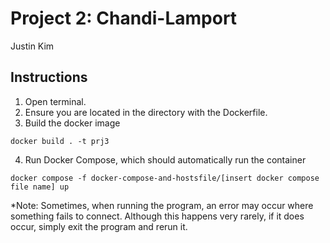 # Project 2: Chandi-Lamport
Justin Kim

## Instructions
1. Open terminal.
2. Ensure you are located in the directory with the
   Dockerfile.
3. Build the docker image
```
docker build . -t prj3
```
4. Run Docker Compose, which should automatically run the container
```
docker compose -f docker-compose-and-hostsfile/[insert docker compose file name] up
```
*Note: Sometimes, when running the program, an error may occur where something
fails to connect. Although this happens very rarely, if it does occur, simply
exit the program and rerun it.
